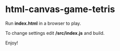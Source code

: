 # html-canvas-game-tetris

Run **index.html** in a browser to play.

To change settings edit **/src/index.js** and build.

Enjoy!